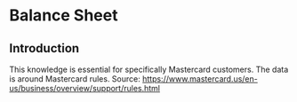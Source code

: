 # Balance Sheet

## Introduction

This knowledge is essential for specifically Mastercard customers. The data is around Mastercard rules. Source: https://www.mastercard.us/en-us/business/overview/support/rules.html
